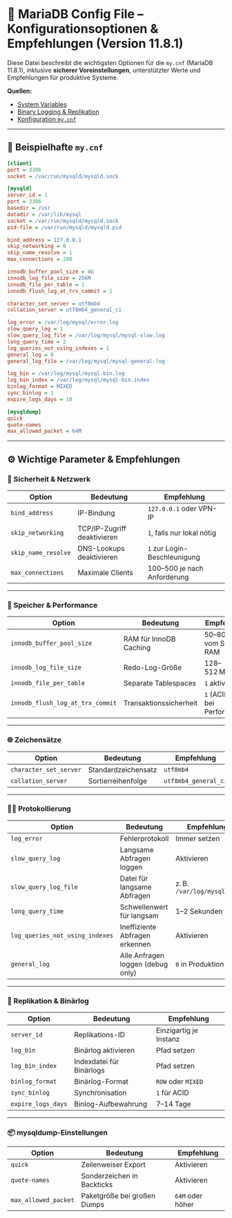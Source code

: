 # 🧾 MariaDB Config File – Konfigurationsoptionen & Empfehlungen (Version 11.8.1)

Diese Datei beschreibt die wichtigsten Optionen für die `my.cnf` (MariaDB 11.8.1), inklusive **sicherer Voreinstellungen**, unterstützter Werte und Empfehlungen für produktive Systeme.

**Quellen:**

* [System Variables](https://mariadb.com/kb/en/server-system-variables/)
* [Binary Logging & Replikation](https://mariadb.com/kb/en/binary-log-formats/)
* [Konfiguration `my.cnf`](https://mariadb.com/kb/en/configuring-mariadb-with-option-files/)

---

## 📄 Beispielhafte `my.cnf`

```ini
[client]
port = 3306
socket = /var/run/mysqld/mysqld.sock

[mysqld]
server_id = 1
port = 3306
basedir = /usr
datadir = /var/lib/mysql
socket = /var/run/mysqld/mysqld.sock
pid-file = /var/run/mysqld/mysqld.pid

bind_address = 127.0.0.1
skip_networking = 0
skip_name_resolve = 1
max_connections = 200

innodb_buffer_pool_size = 4G
innodb_log_file_size = 256M
innodb_file_per_table = 1
innodb_flush_log_at_trx_commit = 1

character_set_server = utf8mb4
collation_server = utf8mb4_general_ci

log_error = /var/log/mysql/error.log
slow_query_log = 1
slow_query_log_file = /var/log/mysql/mysql-slow.log
long_query_time = 2
log_queries_not_using_indexes = 1
general_log = 0
general_log_file = /var/log/mysql/mysql-general.log

log_bin = /var/log/mysql/mysql-bin.log
log_bin_index = /var/log/mysql/mysql-bin.index
binlog_format = MIXED
sync_binlog = 1
expire_logs_days = 10

[mysqldump]
quick
quote-names
max_allowed_packet = 64M
```

---

## ⚙️ Wichtige Parameter & Empfehlungen

### 🔐 Sicherheit & Netzwerk

| Option              | Bedeutung                   | Empfehlung                   |
| ------------------- | --------------------------- | ---------------------------- |
| `bind_address`      | IP-Bindung                  | `127.0.0.1` oder VPN-IP      |
| `skip_networking`   | TCP/IP-Zugriff deaktivieren | `1`, falls nur lokal nötig   |
| `skip_name_resolve` | DNS-Lookups deaktivieren    | `1` zur Login-Beschleunigung |
| `max_connections`   | Maximale Clients            | 100–500 je nach Anforderung  |

---

### 💾 Speicher & Performance

| Option                           | Bedeutung              | Empfehlung                      |
| -------------------------------- | ---------------------- | ------------------------------- |
| `innodb_buffer_pool_size`        | RAM für InnoDB Caching | 50–80 % vom Server-RAM          |
| `innodb_log_file_size`           | Redo-Log-Größe         | 128–512 MB                      |
| `innodb_file_per_table`          | Separate Tablespaces   | `1` aktivieren                  |
| `innodb_flush_log_at_trx_commit` | Transaktionssicherheit | `1` (ACID), `2` bei Performance |

---

### 🌐 Zeichensätze

| Option                 | Bedeutung           | Empfehlung           |
| ---------------------- | ------------------- | -------------------- |
| `character_set_server` | Standardzeichensatz | `utf8mb4`            |
| `collation_server`     | Sortierreihenfolge  | `utf8mb4_general_ci` |

---

### 🧑‍💻 Protokollierung

| Option                          | Bedeutung                         | Empfehlung                 |
| ------------------------------- | --------------------------------- | -------------------------- |
| `log_error`                     | Fehlerprotokoll                   | Immer setzen               |
| `slow_query_log`                | Langsame Abfragen loggen          | Aktivieren                 |
| `slow_query_log_file`           | Datei für langsame Abfragen       | z. B. `/var/log/mysql/...` |
| `long_query_time`               | Schwellenwert für langsam         | 1–2 Sekunden               |
| `log_queries_not_using_indexes` | Ineffiziente Abfragen erkennen    | Aktivieren                 |
| `general_log`                   | Alle Anfragen loggen (debug only) | `0` in Produktion          |

---

### 🔁 Replikation & Binärlog

| Option             | Bedeutung                | Empfehlung             |
| ------------------ | ------------------------ | ---------------------- |
| `server_id`        | Replikations-ID          | Einzigartig je Instanz |
| `log_bin`          | Binärlog aktivieren      | Pfad setzen            |
| `log_bin_index`    | Indexdatei für Binärlogs | Pfad setzen            |
| `binlog_format`    | Binärlog-Format          | `ROW` oder `MIXED`     |
| `sync_binlog`      | Synchronisation          | `1` für ACID           |
| `expire_logs_days` | Binlog-Aufbewahrung      | 7–14 Tage              |

---

### 📦 mysqldump-Einstellungen

| Option               | Bedeutung                   | Empfehlung       |
| -------------------- | --------------------------- | ---------------- |
| `quick`              | Zeilenweiser Export         | Aktivieren       |
| `quote-names`        | Sonderzeichen in Backticks  | Aktivieren       |
| `max_allowed_packet` | Paketgröße bei großen Dumps | `64M` oder höher |

